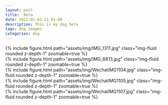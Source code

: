 ```yaml
---
layout: post
title:  Beta
date: 2022-01-01 21:01:00
description: This is my dog beta
tags: dog images
categories: dog
---
```


<div class="row mt-3">
    <div class="col-sm mt-3 mt-md-0">
        {% include figure.html path="assets/img/IMG_1311.jpg" class="img-fluid rounded z-depth-1" zoomable=true %}
    </div>
    <div class="col-sm mt-3 mt-md-0">
        {% include figure.html path="assets/img/IMG_6813.jpg" class="img-fluid rounded z-depth-1" zoomable=true %}
    </div>
    <div class="col-sm mt-3 mt-md-0">
        {% include figure.html path="assets/img/WechatIMG1104.jpg" class="img-fluid rounded z-depth-1" zoomable=true %}
    </div>
    <div class="col-sm mt-3 mt-md-0">
        {% include figure.html path="assets/img/WechatIMG1105.jpg" class="img-fluid rounded z-depth-1" zoomable=true %}
    </div>
    <div class="col-sm mt-3 mt-md-0">
        {% include figure.html path="assets/img/WechatIMG1107.jpg" class="img-fluid rounded z-depth-1" zoomable=true %}
    </div>
</div>

